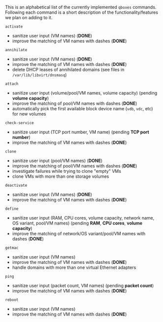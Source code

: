 This is an alphabetical list of the currently implemented `qboxes` commands. Following each command is a short description of the functionality/features we plan on adding to it.

`activate`
* sanitize user input (VM names) (__DONE__)
* improve the matching of VM names with dashes (__DONE__)

`annihilate`
* sanitize user input (VM names) (__DONE__)
* improve the matching of VM names with dashes (__DONE__)
* delete DHCP leases of annihilated domains (see files in `/var/lib/libvirt/dnsmasq`)

`attach`
* sanitize user input (volume/pool/VM names, volume capacity) (pending __volume capacity__)
* improve the matching of pool/VM names with dashes (__DONE__)
* automatically pick the first available block device name (`vdb`, `vdc`, etc) for new volumes

`check-service`
* sanitize user input (TCP port number, VM name) (pending __TCP port number__)
* improve the matching of VM names with dashes (__DONE__)

`clone`
* sanitize user input (pool/VM names) (__DONE__)
* improve the matching of pool/VM names with dashes (__DONE__)
* investigate failures while trying to clone "empty" VMs
* clone VMs with more than one storage volumes

`deactivate`
* sanitize user input (VM names) (__DONE__)
* improve the matching of VM names with dashes (__DONE__)

`define`
* sanitize user input (RAM, CPU cores, volume capacity, network name, OS variant, pool/VM names)
  (pending __RAM__, __CPU cores__, __volume capacity__)
* improve the matching of network/OS variant/pool/VM names with dashes (__DONE__)

`getmac`
* sanitize user input (VM names)
* improve the matching of VM names with dashes (__DONE__)
* handle domains with more than one virtual Ethernet adapters

`ping`
* sanitize user input (packet count, VM names) (pending __packet count__)
* improve the matching of VM names with dashes (__DONE__)

`reboot`
* sanitize user input (VM names)
* improve the matching of VM names with dashes (__DONE__)

